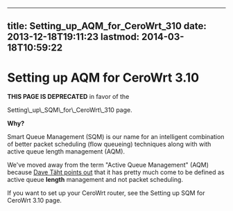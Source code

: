 
---
title: Setting_up_AQM_for_CeroWrt_310
date: 2013-12-18T19:11:23
lastmod: 2014-03-18T10:59:22
---
Setting up AQM for CeroWrt 3.10
===============================

**THIS PAGE IS DEPRECATED** in favor of the
<link>Setting\_up\_SQM\_for\_CeroWrt\_310</link> page.

**Why?**

Smart Queue Management (SQM) is our name for an intelligent combination
of better packet scheduling (flow queueing) techniques along with with
active queue length management (AQM).

We've moved away from the term "Active Queue Management" (AQM) because
[Dave Täht points
out](https://lists.bufferbloat.net/pipermail/cerowrt-devel/2013-December/001840.html)
that it has pretty much come to be defined as active queue **length**
management and not packet scheduling.

If you want to set up your CeroWrt router, see the <link>Setting up SQM
for CeroWrt 3.10</link> page.
